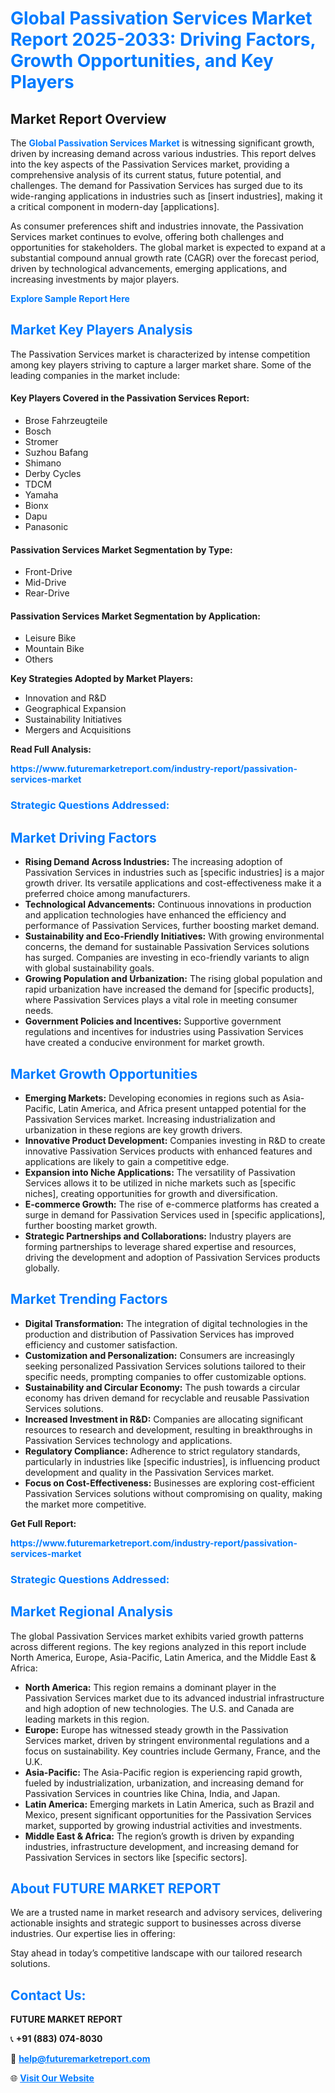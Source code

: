 <h1 style="color: #007BFF;">Global Passivation Services Market Report 2025-2033: Driving Factors, Growth Opportunities, and Key Players</h1>

<section id="overview">
<h2>Market Report Overview</h2>
<p>The <a href="https://www.futuremarketreport.com/industry-report/passivation-services-market" style="color: #007BFF; text-decoration: none;"><strong>Global Passivation Services Market</strong></a> is witnessing significant growth, driven by increasing demand across various industries. This report delves into the key aspects of the Passivation Services market, providing a comprehensive analysis of its current status, future potential, and challenges. The demand for Passivation Services has surged due to its wide-ranging applications in industries such as [insert industries], making it a critical component in modern-day [applications].</p>
<p>As consumer preferences shift and industries innovate, the Passivation Services market continues to evolve, offering both challenges and opportunities for stakeholders. The global market is expected to expand at a substantial compound annual growth rate (CAGR) over the forecast period, driven by technological advancements, emerging applications, and increasing investments by major players.</p>
</section>

<section id="overview">
<p><a href="https://www.futuremarketreport.com/request-sample/reportId=37684" style="color: #007BFF; text-decoration: none;"><strong>Explore Sample Report Here</strong></a></p>
</section>

<section id="key-players">
<h2 style="color: #007BFF;">Market Key Players Analysis</h2>
<p>The Passivation Services market is characterized by intense competition among key players striving to capture a larger market share. Some of the leading companies in the market include:</p>
<h4>Key Players Covered in the Passivation Services Report:</h4>
<ul><li>Brose Fahrzeugteile</li><li>Bosch</li><li>Stromer</li><li>Suzhou Bafang</li><li>Shimano</li><li>Derby Cycles</li><li>TDCM</li><li>Yamaha</li><li>Bionx</li><li>Dapu</li><li>Panasonic</li></ul>
<h4>Passivation Services Market Segmentation by Type:</h4>
<ul><li>Front-Drive</li><li>Mid-Drive</li><li>Rear-Drive</li></ul>

<h4>Passivation Services Market Segmentation by Application:</h4>
<ul><li>Leisure Bike</li><li>Mountain Bike</li><li>Others</li></ul>
<p><strong>Key Strategies Adopted by Market Players:</strong></p>
<ul>
<li>Innovation and R&D</li>
<li>Geographical Expansion</li>
<li>Sustainability Initiatives</li>
<li>Mergers and Acquisitions</li>
</ul>
</section>

<section>
<p><strong>Read Full Analysis: </strong></p><a href="https://www.futuremarketreport.com/industry-report/passivation-services-market" style="color: #007BFF; text-decoration: none;"><strong>https://www.futuremarketreport.com/industry-report/passivation-services-market</strong></a>
<h3 style="color: #007BFF;">Strategic Questions Addressed:</h3>
</section>

<section id="driving-factors">
<h2 style="color: #007BFF;">Market Driving Factors</h2>
<ul>
<li><strong>Rising Demand Across Industries:</strong> The increasing adoption of Passivation Services in industries such as [specific industries] is a major growth driver. Its versatile applications and cost-effectiveness make it a preferred choice among manufacturers.</li>
<li><strong>Technological Advancements:</strong> Continuous innovations in production and application technologies have enhanced the efficiency and performance of Passivation Services, further boosting market demand.</li>
<li><strong>Sustainability and Eco-Friendly Initiatives:</strong> With growing environmental concerns, the demand for sustainable Passivation Services solutions has surged. Companies are investing in eco-friendly variants to align with global sustainability goals.</li>
<li><strong>Growing Population and Urbanization:</strong> The rising global population and rapid urbanization have increased the demand for [specific products], where Passivation Services plays a vital role in meeting consumer needs.</li>
<li><strong>Government Policies and Incentives:</strong> Supportive government regulations and incentives for industries using Passivation Services have created a conducive environment for market growth.</li>
</ul>
</section>

<section id="growth-opportunities">
<h2 style="color: #007BFF;">Market Growth Opportunities</h2>
<ul>
<li><strong>Emerging Markets:</strong> Developing economies in regions such as Asia-Pacific, Latin America, and Africa present untapped potential for the Passivation Services market. Increasing industrialization and urbanization in these regions are key growth drivers.</li>
<li><strong>Innovative Product Development:</strong> Companies investing in R&D to create innovative Passivation Services products with enhanced features and applications are likely to gain a competitive edge.</li>
<li><strong>Expansion into Niche Applications:</strong> The versatility of Passivation Services allows it to be utilized in niche markets such as [specific niches], creating opportunities for growth and diversification.</li>
<li><strong>E-commerce Growth:</strong> The rise of e-commerce platforms has created a surge in demand for Passivation Services used in [specific applications], further boosting market growth.</li>
<li><strong>Strategic Partnerships and Collaborations:</strong> Industry players are forming partnerships to leverage shared expertise and resources, driving the development and adoption of Passivation Services products globally.</li>
</ul>
</section>

<section id="trending-factors">
<h2 style="color: #007BFF;">Market Trending Factors</h2>
<ul>
<li><strong>Digital Transformation:</strong> The integration of digital technologies in the production and distribution of Passivation Services has improved efficiency and customer satisfaction.</li>
<li><strong>Customization and Personalization:</strong> Consumers are increasingly seeking personalized Passivation Services solutions tailored to their specific needs, prompting companies to offer customizable options.</li>
<li><strong>Sustainability and Circular Economy:</strong> The push towards a circular economy has driven demand for recyclable and reusable Passivation Services solutions.</li>
<li><strong>Increased Investment in R&D:</strong> Companies are allocating significant resources to research and development, resulting in breakthroughs in Passivation Services technology and applications.</li>
<li><strong>Regulatory Compliance:</strong> Adherence to strict regulatory standards, particularly in industries like [specific industries], is influencing product development and quality in the Passivation Services market.</li>
<li><strong>Focus on Cost-Effectiveness:</strong> Businesses are exploring cost-efficient Passivation Services solutions without compromising on quality, making the market more competitive.</li>
</ul>
</section>

<section>
<p><strong>Get Full Report: </strong></p><a href="https://www.futuremarketreport.com/industry-report/passivation-services-market" style="color: #007BFF; text-decoration: none;"><strong>https://www.futuremarketreport.com/industry-report/passivation-services-market</strong></a>
<h3 style="color: #007BFF;">Strategic Questions Addressed:</h3>
</section>


<section id="regional-analysis">
<h2 style="color: #007BFF;">Market Regional Analysis</h2>
<p>The global Passivation Services market exhibits varied growth patterns across different regions. The key regions analyzed in this report include North America, Europe, Asia-Pacific, Latin America, and the Middle East & Africa:</p>
<ul>
<li><strong>North America:</strong> This region remains a dominant player in the Passivation Services market due to its advanced industrial infrastructure and high adoption of new technologies. The U.S. and Canada are leading markets in this region.</li>
<li><strong>Europe:</strong> Europe has witnessed steady growth in the Passivation Services market, driven by stringent environmental regulations and a focus on sustainability. Key countries include Germany, France, and the U.K.</li>
<li><strong>Asia-Pacific:</strong> The Asia-Pacific region is experiencing rapid growth, fueled by industrialization, urbanization, and increasing demand for Passivation Services in countries like China, India, and Japan.</li>
<li><strong>Latin America:</strong> Emerging markets in Latin America, such as Brazil and Mexico, present significant opportunities for the Passivation Services market, supported by growing industrial activities and investments.</li>
<li><strong>Middle East & Africa:</strong> The region’s growth is driven by expanding industries, infrastructure development, and increasing demand for Passivation Services in sectors like [specific sectors].</li>
</ul>
</section>

<footer>
<h2 style="color: #007BFF;">About FUTURE MARKET REPORT</h2>
<p>We are a trusted name in market research and advisory services, delivering actionable insights and strategic support to businesses across diverse industries. Our expertise lies in offering:</p>

<p>Stay ahead in today’s competitive landscape with our tailored research solutions.</p>

<h2 style="color: #007BFF;">Contact Us:</h2>
<p><strong>FUTURE MARKET REPORT</strong></p>
<p>📞 <strong>+91 (883) 074-8030</strong></p>
<p>📧 <strong><a href="mailto:help@futuremarketreport.com" style="color: #007BFF;">help@futuremarketreport.com</a></strong></p>
<p>🌐 <strong><a href="https://www.futuremarketreport.com/" style="color: #007BFF;">Visit Our Website</a></strong></p>
</footer>